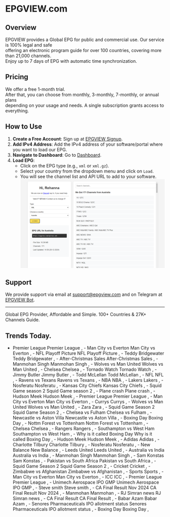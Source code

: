 # EPGVIEW.com



## Overview
EPGVIEW provides a Global EPG for public and commercial use. Our service is 100% legal and safe\
offering an electronic program guide for over 100 countries, covering more than 21,000 channels.\
Enjoy up to 7 days of EPG with automatic time synchronization.

## Pricing
We offer a free 1-month trial. \
After that, you can choose from monthly, 3-monthly, 7-monthly, or annual plans \
depending on your usage and needs. A single subscription grants access to everything.

## How to Use
1. **Create a Free Account**: Sign up at [EPGVIEW Signup](https://epgview.com/signup.php).
2. **Add IPv4 Address**: Add the IPv4 address of your software/portal where you want to load our EPG.
3. **Navigate to Dashboard**: Go to [Dashboard](https://epgview.com/dashboard.php).
4. **Load EPG**:
   - Click on the EPG type (e.g., `xml` or `xml.gz`).
   - Select your country from the dropdown menu and click on `Load`.
   - You will see the channel list and API URL to add to your software.
![EPGVIEW](img/dashboard.png)
## Support
We provide support via email at [support@epgview.com](mailto:support@epgview.com) and on Telegram at [EPGVIEW Bot](https://t.me/epgview_bot).

---

Global EPG Provider, Affordable and Simple. 100+ Countries & 27K+ Channels Guide.

## Trends Today.

- Premier League
Premier League , - Man City vs Everton
Man City vs Everton , - NFL Playoff Picture
NFL Playoff Picture , - Teddy Bridgewater
Teddy Bridgewater , - After-Christmas Sales
After-Christmas Sales , - Manmohan Singh
Manmohan Singh , - Wolves vs Man United
Wolves vs Man United , - Chelsea
Chelsea , - Tornado Watch
Tornado Watch , - Jimmy Butler
Jimmy Butler , - Todd McLellan
Todd McLellan , - NFL
NFL , - Ravens vs Texans
Ravens vs Texans , - NBA
NBA , - Lakers
Lakers , - Nosferatu
Nosferatu , - Kansas City Chiefs
Kansas City Chiefs , - Squid Game season 2
Squid Game season 2 , - Plane crash
Plane crash , - Hudson Meek
Hudson Meek , - Premier League
Premier League , - Man City vs Everton
Man City vs Everton , - Currys
Currys , - Wolves vs Man United
Wolves vs Man United , - Zara
Zara , - Squid Game Season 2
Squid Game Season 2 , - Chelsea vs Fulham
Chelsea vs Fulham , - Newcastle vs Aston Villa
Newcastle vs Aston Villa , - Boxing Day
Boxing Day , - Nottm Forest vs Tottenham
Nottm Forest vs Tottenham , - Chelsea
Chelsea , - Rangers
Rangers , - Southampton vs West Ham
Southampton vs West Ham , - Why is it called Boxing Day
Why is it called Boxing Day , - Hudson Meek
Hudson Meek , - Adidas
Adidas , - Charlotte Tilbury
Charlotte Tilbury , - Nosferatu
Nosferatu , - New Balance
New Balance , - Leeds United
Leeds United , - Australia vs India
Australia vs India , - Manmohan Singh
Manmohan Singh , - Sam Konstas
Sam Konstas , - Pakistan vs South Africa
Pakistan vs South Africa , - Squid Game Season 2
Squid Game Season 2 , - Cricket
Cricket , - Zimbabwe vs Afghanistan
Zimbabwe vs Afghanistan , - Sports
Sports , - Man City vs Everton
Man City vs Everton , - ICC
ICC , - Premier League
Premier League , - Unimech Aerospace IPO GMP
Unimech Aerospace IPO GMP , - Steve smith
Steve smith , - CA Final Result Nov 2024
CA Final Result Nov 2024 , - Manmohan
Manmohan , - RJ Simran news
RJ Simran news , - CA Final Result
CA Final Result , - Babar Azam
Babar Azam , - Senores Pharmaceuticals IPO allotment status
Senores Pharmaceuticals IPO allotment status , - Boxing Day
Boxing Day , 